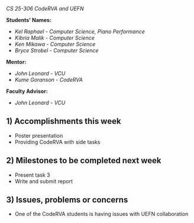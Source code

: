*CS 25-306 CodeRVA and UEFN*

**Students' Names:**
- *Kel Raphael* - *Computer Science, Piano Performance*
- *Kibria Malik* - *Computer Science*
- *Ken Mikawa* - *Computer Science*
- *Bryce Strobel* - *Computer Science*

**Mentor:**
- *John Leonard*  - *VCU*
- *Kume Goranson* - *CodeRVA*

**Faculty Advisor:**
- *John Leonard*  - *VCU*

## 1) Accomplishments this week ##
- Poster presentation
- Providing CodeRVA with side tasks

## 2) Milestones to be completed next week ##
- Present task 3
- Write and submit report

## 3) Issues, problems or concerns ##
- One of the CodeRVA students is having issues with UEFN collaboration
